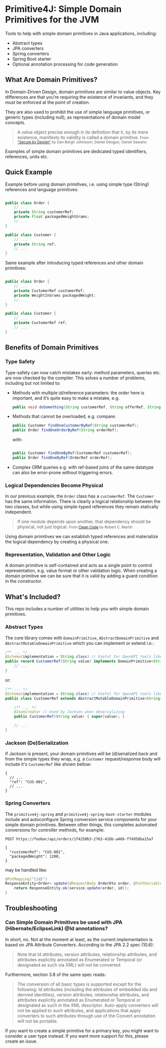 # Primitive4J: Simple Domain Primitives for the JVM

Tools to help with simple domain primitives in Java applications, including:

- Abstract types
- JPA converters
- Spring converters
- Spring Boot starter
- Optional annotation processing for code generation

## What Are Domain Primitives?

In Domain-Driven Design, domain primitives are similar to value objects. 
Key differences are that you’re requiring the existence of invariants, 
and they must be enforced at the point of creation. 

They are also used to prohibit the use of simple language primitives, or generic types
(including null), as representations of domain model concepts. 

> A value object precise enough in its definition that it, by its mere existence, 
> manifests its validity is called a domain primitive.
> <small>From ["Secure by Design"](https://www.manning.com/books/secure-by-design) by Dan Bergh Johnsson, Daniel Deogun, Daniel Sawano</small>

Examples of simple domain primitives are dedicated typed identifiers, references, units etc. 

## Quick Example

Example before using domain primitives, i.e. using simple type (String) references and language primitives:

```java

public class Order {
    // ...
    private String customerRef;
    private Float packagedWeightGrams;
    // ...
}

public class Customer {
    // ...
    private String ref;
    // ...
}
```

Same example after introducing typed references and other domain primitives:

```java

public class Order {
    // ...
    private CustomerRef customerRef;
    private WeightInGrams packagedWeight;
    // ...
}

public class Customer {
    // ...
    private CustomerRef ref;
    // ...
}
```

## Benefits of Domain Primitives

### Type Safety

Type-safety can now catch mistakes early: method parameters, queries etc. are now checked by the compiler.
This solves a number of problems, including but not limited to:

- Methods with multiple id/reference parameters: the order here is important, and it’s quite easy to make a mistake, e.g.
    ```java
    public void doSomething(String customerRef, String offerRef, String orderRef);
    ```
- Methods that cannot be overloaded, e.g. compare:
    ```java
    public Customer findOneCustomerByRef(String customerRef);
    public Order findOneOrderByRef(String orderRef);
    ```
  with:
    ```java

    public Customer findOneByRef(CustomerRef customerRef);
    public Order findOneByRef(OrderRef orderRef);
    ```
- Complex ORM queries e.g. with ref-based joins of the same datatype can also be error-prone without triggering errors.


### Logical Dependencies Become Physical

In our previous example, the `Order` class has a `customerRef`. The `Customer` has the same information.
There is clearly a logical relationship between the two classes, but while using simple-typed references they remain
statically independent.

> If one module depends upon another, that dependency should be physical, not just logical.
> <small>From [Clean Code](https://www.pearson.com/en-us/subject-catalog/p/clean-code-a-handbook-of-agile-software-craftsmanship/P200000009044/9780136083252)
> by Robert C. Martin</small>

Using domain primitives we can establish typed references and materialize the logical dependency by creating a physical one.


### Representation, Validation and Other Logic

A domain primitive is self-contained and acts as a single point to control representation, e.g. value format or other
validation logic. When creating a domain primitive we can be sure that it is valid by adding a guard condition in the
constructor.

## What's Included?

This repo includes a number of utilities to help you with simple domain primitives.

### Abstract Types

The core library comes with `DomainPrimitive`, `AbstractDomainPrimitive` and 
`AbstractMutableDomainPrimitive` which you can implement or extend i.e.:

```java
/** ... */
@Schema(implementation = String.class) // Useful for OpenAPI tools like Swagger, SpringDoc etc.
public record CustomerRef(String value) implements DomainPrimitive<String> {
    // ...
}
```

or:

```java
/** ... */
@Schema(implementation = String.class) // Useful for OpenAPI tools like Swagger, SpringDoc etc.
public class CustomerRef extends AbstractMutableDomainPrimitive<String> {

    /** ... */
    @JsonCreator // Used by Jackson when deserializing
    public CustomerRef(String value) { super(value); }

    // ...
}
```

### Jackson (De)Serialization

If Jackson is present, your domain primitives will be (d)serialized back and from the simple types they wrap, 
e.g. a `Customer` request/response body will include it's `CustomerRef` like shown bellow:

```json5
{
  // ...
  "ref": "CUS-001",
  // ...
}
```

### Spring Converters

The `primitive4j-spring` and `primitive4j-spring-boot-starter` modules include and autoconfigure Spring 
conversion service components for your simple domain primitives. Between other things, this completes automated 
conversions for controller methods, for example:

```
POST https://foobar/api/orders/1f4250b3-2763-416b-a466-ff4950ba15a7

{
  "customerRef": "CUS-001",
  "packagedWeight": 1200,
}

```

may be handled like:

```java
@PutMapping("{id}")
ResponseEntity<Order> update(@RequestBody OrderDto order, @PathVariable OrderId id) {
    return ResponseEntity.ok(service.update(order, id));
}
```


## Troubleshooting

### Can Simple Domain Primitives be used with JPA (Hibernate/EclipseLink) @Id annotations?

In short, no. Not at the moment at least, as the current implementation is based on JPA Attribute Converters. 
According to the JPA 2.2 spec (10.6):

> Note that Id attributes, version attributes, relationship attributes, and attributes explicitly annotated as 
> Enumerated or Temporal (or designated as such via XML) will not be converted.

Furthermore, section 3.8 of the same spec reads: 

> The conversion of all basic types is supported except for the following: Id attributes (including the
> attributes of embedded ids and derived identities), version attributes, relationship attributes, and 
> attributes explicitly annotated as Enumerated or Temporal or designated as such in the XML 
> descriptor. Auto-apply converters will not be applied to such attributes, and applications that apply 
> converters to such attributes through use of the Convert annotation will not be portable.

If you want to create a simple primitive for a primary key, you might want to consider a user type instead.
If you want more support for this, please create an issue.